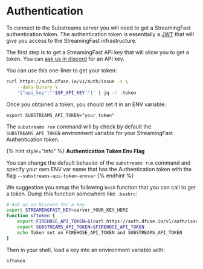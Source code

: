 # Authentication

To connect to the Substreams server you will need to get a StreamingFast authentication token. The authentication token is essentially a [JWT](https://jwt.io/) that will give you access to the StreamingFast infrastructure.&#x20;

The first step is to get a StreamingFast API key that will allow you to get a token. You can [ask us in discord](https://discord.gg/jZwqxJAvRs) for an API key.

You can use this one-liner to get your token:

```bash
curl https://auth.dfuse.io/v1/auth/issue -s \
    --data-binary \
    '{"api_key":"'$SF_API_KEY'"}' | jq -r .token
```

Once you obtained a token, you should set it in an ENV variable:

```
export SUBSTREAMS_API_TOKEN="your_token"
```

The `substreams run`  command will by check by default the `SUBSTREAMS_API_TOKEN` environment variable for your StreamingFast Authentication token.

{% hint style="info" %}
**Authentication Token Env Flag**

You can change the default behavior of the `substreams run` command and specify your own ENV var name that has the Authentication token with the flag `--substreams-api-token-envvar`
{% endhint %}

We suggestion you setup the following `bash` function that you can call to get a token. Dump this function somewhere like `.bashrc`:

```bash
# Ask us on Discord for a key
export STREAMINGFAST_KEY=server_YOUR_KEY_HERE  
function sftoken {
    export FIREHOSE_API_TOKEN=$(curl https://auth.dfuse.io/v1/auth/issue -s --data-binary '{"api_key":"'$STREAMINGFAST_KEY'"}' | jq -r .token)
	export SUBSTREAMS_API_TOKEN=$FIREHOSE_API_TOKEN
    echo Token set on FIREHOSE_API_TOKEN and SUBSTREAMS_API_TOKEN
}
```

Then in your shell, load a key into an environment variable with:

```bash
sftoken
```
